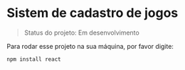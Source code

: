 <h1>Sistem de cadastro de jogos</h1>

> Status do projeto: Em desenvolvimento

Para rodar esse projeto na sua máquina, por favor digite:

```
npm install react
```


